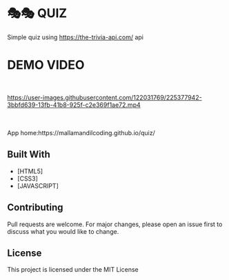 # 🎭🎭 QUIZ

Simple quiz using https://the-trivia-api.com/ api


# DEMO VIDEO

<br>



https://user-images.githubusercontent.com/122031769/225377942-3bbfd639-13fb-41b8-925f-c2e369f1ae72.mp4



<br>



<br>
App home:https://mallamandilcoding.github.io/quiz/



## Built With
- [HTML5]
- [CSS3]
- [JAVASCRIPT]



## Contributing
Pull requests are welcome. For major changes, please open an issue first to discuss what you would like to change.

## License
This project is licensed under the MIT License
